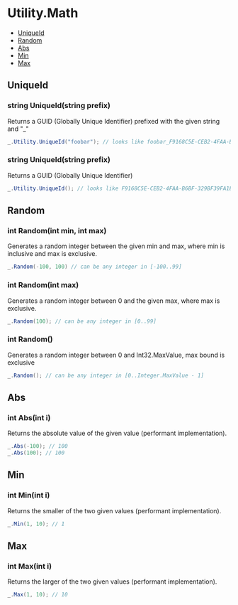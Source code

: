 # Utility.Math

- [UniqueId](#uniqueid)
- [Random](#random)
- [Abs](#abs)
- [Min](#min)
- [Max](#max)

## UniqueId

### string UniqueId(string prefix)
Returns a GUID (Globally Unique Identifier) prefixed with the given string and "\_"
```csharp
_.Utility.UniqueId("foobar"); // looks like foobar_F9168C5E-CEB2-4FAA-B6BF-329BF39FA1E4
```

### string UniqueId(string prefix)
Returns a GUID (Globally Unique Identifier)
```csharp
_.Utility.UniqueId(); // looks like F9168C5E-CEB2-4FAA-B6BF-329BF39FA1E4
```

## Random

### int Random(int min, int max)
Generates a random integer between the given min and max, where min is inclusive and max is exclusive.
```csharp
_.Random(-100, 100) // can be any integer in [-100..99]
```

### int Random(int max)
Generates a random integer between 0 and the given max, where max is exclusive.
```csharp
_.Random(100); // can be any integer in [0..99]
```

### int Random()
Generates a random integer between 0 and Int32.MaxValue, max bound is exclusive
```csharp
_.Random(); // can be any integer in [0..Integer.MaxValue - 1]
```

## Abs

### int Abs(int i)
Returns the absolute value of the given value (performant implementation).
```csharp
_.Abs(-100); // 100
_.Abs(100); // 100
```

## Min

### int Min(int i)
Returns the smaller of the two given values (performant implementation).
```csharp
_.Min(1, 10); // 1
```

## Max

### int Max(int i)
Returns the larger of the two given values (performant implementation).
```csharp
_.Max(1, 10); // 10
```
